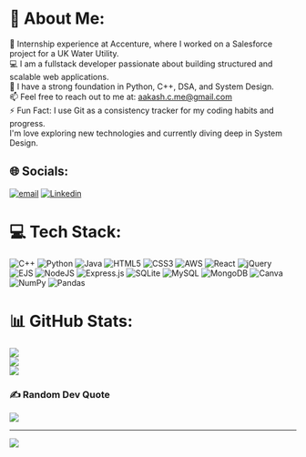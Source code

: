 # 💫 About Me:
🔭 Internship experience at Accenture, where I worked on a Salesforce project for a UK Water Utility.<br>💻 I am a fullstack developer passionate about building structured and scalable web applications.<br>🧠 I have a strong foundation in Python, C++, DSA, and System Design.<br>📫 Feel free to reach out to me at: aakash.c.me@gmail.com<br>⚡ Fun Fact: I use Git as a consistency tracker for my coding habits and progress.<br>I'm love exploring new technologies and currently diving deep in System Design.<br>


## 🌐 Socials:
[![email](https://img.shields.io/badge/Email-D14836?logo=gmail&logoColor=white)](mailto:aakash.c.me@gmail.com)  [![Linkedin](https://cdn-icons-png.flaticon.com/128/3536/3536505.png)](https://www.linkedin.com/in/aakash-chettay) 

# 💻 Tech Stack:
![C++](https://img.shields.io/badge/c++-%2300599C.svg?style=for-the-badge&logo=c%2B%2B&logoColor=white) ![Python](https://img.shields.io/badge/python-3670A0?style=for-the-badge&logo=python&logoColor=ffdd54) ![Java](https://img.shields.io/badge/java-%23ED8B00.svg?style=for-the-badge&logo=openjdk&logoColor=white) ![HTML5](https://img.shields.io/badge/html5-%23E34F26.svg?style=for-the-badge&logo=html5&logoColor=white) ![CSS3](https://img.shields.io/badge/css3-%231572B6.svg?style=for-the-badge&logo=css3&logoColor=white) ![AWS](https://img.shields.io/badge/AWS-%23FF9900.svg?style=for-the-badge&logo=amazon-aws&logoColor=white) ![React](https://img.shields.io/badge/react-%2320232a.svg?style=for-the-badge&logo=react&logoColor=%2361DAFB) ![jQuery](https://img.shields.io/badge/jquery-%230769AD.svg?style=for-the-badge&logo=jquery&logoColor=white) ![EJS](https://img.shields.io/badge/ejs-%23B4CA65.svg?style=for-the-badge&logo=ejs&logoColor=black) ![NodeJS](https://img.shields.io/badge/node.js-6DA55F?style=for-the-badge&logo=node.js&logoColor=white) ![Express.js](https://img.shields.io/badge/express.js-%23404d59.svg?style=for-the-badge&logo=express&logoColor=%2361DAFB) ![SQLite](https://img.shields.io/badge/sqlite-%2307405e.svg?style=for-the-badge&logo=sqlite&logoColor=white) ![MySQL](https://img.shields.io/badge/mysql-4479A1.svg?style=for-the-badge&logo=mysql&logoColor=white) ![MongoDB](https://img.shields.io/badge/MongoDB-%234ea94b.svg?style=for-the-badge&logo=mongodb&logoColor=white) ![Canva](https://img.shields.io/badge/Canva-%2300C4CC.svg?style=for-the-badge&logo=Canva&logoColor=white) ![NumPy](https://img.shields.io/badge/numpy-%23013243.svg?style=for-the-badge&logo=numpy&logoColor=white) ![Pandas](https://img.shields.io/badge/pandas-%23150458.svg?style=for-the-badge&logo=pandas&logoColor=white)
# 📊 GitHub Stats:
![](https://github-readme-stats.vercel.app/api?username=AakashChettay&theme=dark&hide_border=true&include_all_commits=false&count_private=true)<br/>
![](https://nirzak-streak-stats.vercel.app/?user=AakashChettay&theme=dark&hide_border=true)<br/>
![](https://github-readme-stats.vercel.app/api/top-langs/?username=AakashChettay&theme=dark&hide_border=true&include_all_commits=false&count_private=true&layout=compact)

### ✍️ Random Dev Quote
![](https://quotes-github-readme.vercel.app/api?type=horizontal&theme=light)

---
[![](https://visitcount.itsvg.in/api?id=AakashChettay&icon=0&color=0)](https://visitcount.itsvg.in)

<!-- Proudly created with GPRM ( https://gprm.itsvg.in ) -->
